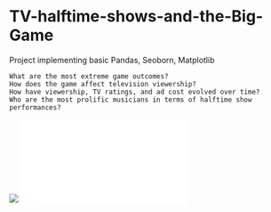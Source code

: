 # TV-halftime-shows-and-the-Big-Game
Project implementing basic Pandas, Seoborn, Matplotlib 

    What are the most extreme game outcomes?
    How does the game affect television viewership?
    How have viewership, TV ratings, and ad cost evolved over time?
    Who are the most prolific musicians in terms of halftime show performances?
![](notebook.ipynb)
![](notebook-1.html)
